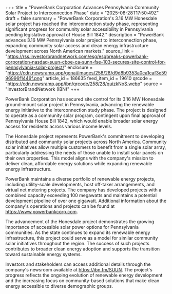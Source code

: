 +++
title = "PowerBank Corporation Advances Pennsylvania Community Solar Project to Interconnection Phase"
date = "2025-08-28T17:50:49Z"
draft = false
summary = "PowerBank Corporation's 3.16 MW Honesdale solar project has reached the interconnection study phase, representing significant progress for community solar accessibility in Pennsylvania pending legislative approval of House Bill 1842."
description = "PowerBank advances 3.16 MW Pennsylvania solar project to interconnection phase, expanding community solar access and clean energy infrastructure development across North American markets."
source_link = "https://rss.investorbrandnetwork.com/esg/esgbreaks-powerbank-corporation-nasdaq-suun-cboe-ca-sunn-fse-103-secures-site-control-for-pennsylvania-solar-project/"
enclosure = "https://cdn.newsramp.app/genai/images/258/28/d9d8b9353a0ca1caf3e5996996f1446f.png"
article_id = 186635
feed_item_id = 19610
qrcode = "https://cdn.newsramp.app/ibn/qrcode/258/28/quizkNoS.webp"
source = "InvestorBrandNetwork (IBN)"
+++

<p>PowerBank Corporation has secured site control for its 3.16 MW Honesdale ground-mount solar project in Pennsylvania, advancing the renewable energy initiative to the interconnection study phase. The project is designed to operate as a community solar program, contingent upon final approval of Pennsylvania House Bill 1842, which would enable broader solar energy access for residents across various income levels.</p><p>The Honesdale project represents PowerBank's commitment to developing distributed and community solar projects across North America. Community solar initiatives allow multiple customers to benefit from a single solar array, particularly addressing the needs of those unable to install solar panels on their own properties. This model aligns with the company's mission to deliver clean, affordable energy solutions while expanding renewable energy infrastructure.</p><p>PowerBank maintains a diverse portfolio of renewable energy projects, including utility-scale developments, host off-taker arrangements, and virtual net metering projects. The company has developed projects with a combined capacity exceeding 100 megawatts and maintains a potential development pipeline of over one gigawatt. Additional information about the company's operations and projects can be found at <a href="https://www.powerbankcorp.com" rel="nofollow" target="_blank">https://www.powerbankcorp.com</a>.</p><p>The advancement of the Honesdale project demonstrates the growing importance of accessible solar power options for Pennsylvania communities. As the state continues to expand its renewable energy infrastructure, this project could serve as a model for similar community solar initiatives throughout the region. The success of such projects contributes to broader clean energy adoption and supports the transition toward sustainable energy systems.</p><p>Investors and stakeholders can access additional details through the company's newsroom available at <a href="https://ibn.fm/SUUN" rel="nofollow" target="_blank">https://ibn.fm/SUUN</a>. The project's progress reflects the ongoing evolution of renewable energy development and the increasing focus on community-based solutions that make clean energy accessible to diverse demographic groups.</p>